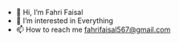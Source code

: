 - 👋 Hi, I’m Fahri Faisal
- 👀 I’m interested in Everything
- 📫 How to reach me fahrifaisal567@gmail.com

<!---
faisalfahr/faisalfahr is a ✨ special ✨ repository because its `README.md` (this file) appears on your GitHub profile.
You can click the Preview link to take a look at your changes.
--->
